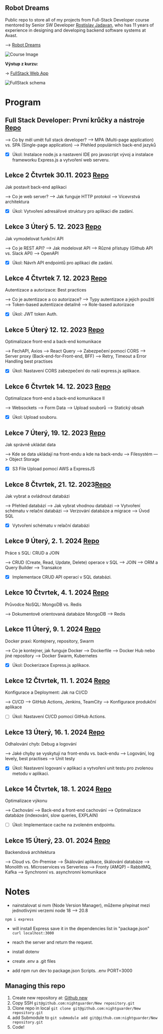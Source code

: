 
## Robot Dreams

Public repo to store all of my projects from Full-Stack Developer course mentored by Senior SW Developer [Rostislav Jadavan](https://rostislavjadavan.com), who has 11 years of experience in designing and developing backend software systems at Avast. 

—> [Robot Dreams](https://robotdreams.cz/course/95-full-stack-developer)

![Course Image](fullstackdeveloper.png)

__Výstup z kurzu:__

-> [FullStack Web App](https://github.com/nightguarder/DreamBlogger.git)

![FullStack schema](fullschema2.png)

# Program

## Full Stack Developer: První krůčky a nástroje [Repo](https://github.com/nightguarder/FullDevLekce1.git)

—> Co by měl umět full stack developer?
—> MPA (Multi-page application) vs. SPA (Single-page application)
—> Přehled populárních back-end jazyků
 
- [x] Úkol: Instalace node.js a nastavení IDE pro javascript vývoj a instalace frameworku Express.js a vytvoření web serveru.

## Lekce 2  Čtvrtek 30.11. 2023 [Repo](https://github.com/nightguarder/FullDevLekce2.git)
Jak postavit back-end aplikaci

—> Co je web server?
—> Jak funguje HTTP protokol
—> Vícevrstvá architektura
 
- [x] Úkol: Vytvoření adresářové struktury pro aplikaci dle zadání.

## Lekce 3 Úterý 5. 12. 2023 [Repo](https://github.com/nightguarder/FullDevLekce3.git)
Jak vymodelovat funkční API

—> Co je REST API?
—> Jak modelovat API
—> Různé přístupy (Github API vs. Slack API)
—> OpenAPI
 
- [x] Úkol: Návrh API endpointů pro aplikaci dle zadání.
 
## Lekce 4 Čtvrtek 7. 12. 2023 [Repo](https://github.com/nightguarder/FullDevLekce4.git)
 Autentizace a autorizace: Best practices

—> Co je autentizace a co autorizace?
—> Typy autentizace a jejich použití
—> Token-based autentizace detailně
—> Role-based autorizace
 
- [x] Úkol: JWT token Auth.
  
## Lekce 5 Úterý 12. 12. 2023 [Repo]()
Optimalizace front-end a back-end komunikace

—> FechAPI, Axios
—> React Query
—> Zabezpečení pomocí CORS
—> Server proxy (Back-end-for-Front-end, BFF)
—> Retry, Timeout a Error Handling best practises
 
- [x] Úkol: Nastavení CORS zabezpečení do naší express.js aplikace.
  
## Lekce 6 Čtvrtek 14. 12. 2023 [Repo](https://github.com/nightguarder/FullDevLekce6)
 Optimalizace front-end a back-end komunikace II

—> Websockets
—> Form Data
—> Upload souborů
—> Statický obsah
 
- [x] Úkol: Upload souboru.

## Lekce 7 Úterý, 19. 12. 2023 [Repo](https://github.com/nightguarder/FullDevLekce7)
Jak správně ukládat data

—> Kde se data ukládají na front-endu a kde na back-endu
—> Filesystém
—> Object Storage
- [x] S3 File Upload pomocí AWS a ExpressJS
      
## Lekce 8 Čtvrtek, 21. 12. 2023[Repo](https://github.com/nightguarder/FullDevLekce8.git)
Jak vybrat a ovládnout databázi

—> Přehled databází
—> Jak vybrat vhodnou databázi
—> Vytvoření schématu v relační databázi
—> Verzování databáze a migrace
—> Úvod SQL
 
- [x] Vytvoření schématu v relační databázi
  
## Lekce 9 Úterý, 2. 1. 2024 [Repo](https://github.com/nightguarder/FullDevLekce9.git)
Práce s SQL: CRUD a JOIN

—> CRUD (Create, Read, Update, Delete) operace v SQL
—> JOIN
—> ORM a Query Builder
—> Transakce
 
- [x] Implementace CRUD API operací v SQL databázi.
  
## Lekce 10 Čtvrtek, 4. 1. 2024 [Repo](https://github.com/nightguarder/FullDevLekce10.git)
Průvodce NoSQL: MongoDB vs. Redis

—> Dokumentově orientovaná databáze MongoDB
—> Redis

## Lekce 11 Úterý, 9. 1. 2024 [Repo](https://github.com/nightguarder/FullDevLekce11.git)
Docker praxi: Kontejnery, repository, Swarm

—> Co je kontejner, jak funguje Docker
—> Dockerfile
—> Docker Hub nebo jiné repository
—> Docker Swarm, Kubernetes
 
- [x] Úkol: Dockerizace Express.js aplikace.

## Lekce 12 Čtvrtek, 11. 1. 2024 [Repo](https://github.com/nightguarder/FullDevLekce12.git)
Konfigurace a Deployment: Jak na CI/CD

—> CI/CD
—> GitHub Actions, Jenkins, TeamCity
—> Konfigurace produkční aplikace
 
- [ ] Úkol: Nastavení CI/CD pomocí GitHub Actions.

## Lekce 13 Úterý, 16. 1. 2024 [Repo](https://github.com/nightguarder/FullDevLekce14.git)
Odhalování chyb: Debug a logování

—> Jaké chyby se vyskytují na front-endu vs. back-endu
—> Logování, log levely, best practises
—> Unit testy
 
- [x] Úkol: Nastavení logovaní v aplikaci a vytvoření unit testu pro zvolenou metodu v aplikaci.
      
## Lekce 14 Čtvrtek, 18. 1. 2024 [Repo](https://github.com/nightguarder/FullDevLekce14.git)
Optimalizace výkonu

—> Cachování
—> Back-end a front-end cachování
—> Optimalizace databáze (indexování, slow queries, EXPLAIN)
 
- [ ] Úkol: Implementace cache na zvoleném endpointu.

## Lekce 15 Úterý, 23. 01. 2024 [Repo](Url)
Backendová architektura

—> Cloud vs. On-Premise
—> Škálování aplikace, škálování databáze
—> Monolith vs. Microservices vs Serverless
—> Fronty (AMQP) – RabbitMQ, Kafka
—> Synchronní vs. asynchronní komunikace

# Notes

- nainstalovat si nvm (Node Version Manager), můžeme přepínat mezi jednotlivými verzemi node 18 --> 20.8

``npm i express``
- will install Express save it in the dependencies list in "package.json"
``curl localhost:3000``
- reach the server and return the request.

- install dotenv 
- create .env a .git files
- add npm run dev to package.json Scripts. 
.env
PORT=3000

## Managing this repo 

1. Create new repository at: [Github new](https://github.com/new)
2. Copy SSH ``git@github.com:nightguarder/New repository.git``
3. Clone repo in local ```git clone git@github.com:nightguarder/New repository.git```
4. add Submodule to ```git submodule add git@github.com:nightguarder/New repository.git```
5. Code!
